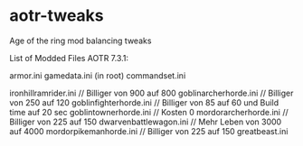 # aotr-tweaks
Age of the ring mod balancing tweaks

List of Modded Files AOTR 7.3.1:

armor.ini
gamedata.ini (in root)
commandset.ini

ironhillramrider.ini // Billiger von 900 auf 800
goblinarcherhorde.ini // Billiger von 250 auf 120
goblinfighterhorde.ini // Billiger von 85 auf 60 und Build time auf 20 sec
goblintownerhorde.ini // Kosten 0
mordorarcherhorde.ini // Billiger von 225 auf 150
dwarvenbattlewagon.ini // Mehr Leben von 3000 auf 4000
mordorpikemanhorde.ini // Billiger von 225 auf 150
greatbeast.ini
